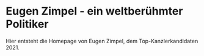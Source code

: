 # Eugen Zimpel - ein weltberühmter Politiker
Hier entsteht die Homepage von Eugen Zimpel, dem Top-Kanzlerkandidaten 2021.
